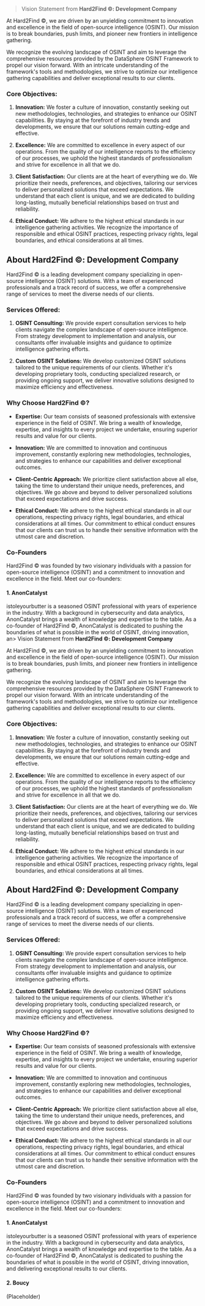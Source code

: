 > Vision Statement from **Hard2Find ©️: Development Company**

At Hard2Find ©️, we are driven by an unyielding commitment to innovation and excellence in the field of open-source intelligence (OSINT). Our mission is to break boundaries, push limits, and pioneer new frontiers in intelligence gathering. 

We recognize the evolving landscape of OSINT and aim to leverage the comprehensive resources provided by the DataSphere OSINT Framework to propel our vision forward. With an intricate understanding of the framework's tools and methodologies, we strive to optimize our intelligence gathering capabilities and deliver exceptional results to our clients.

### Core Objectives:

1. **Innovation:** We foster a culture of innovation, constantly seeking out new methodologies, technologies, and strategies to enhance our OSINT capabilities. By staying at the forefront of industry trends and developments, we ensure that our solutions remain cutting-edge and effective.

2. **Excellence:** We are committed to excellence in every aspect of our operations. From the quality of our intelligence reports to the efficiency of our processes, we uphold the highest standards of professionalism and strive for excellence in all that we do.

3. **Client Satisfaction:** Our clients are at the heart of everything we do. We prioritize their needs, preferences, and objectives, tailoring our services to deliver personalized solutions that exceed expectations. We understand that each client is unique, and we are dedicated to building long-lasting, mutually beneficial relationships based on trust and reliability.

4. **Ethical Conduct:** We adhere to the highest ethical standards in our intelligence gathering activities. We recognize the importance of responsible and ethical OSINT practices, respecting privacy rights, legal boundaries, and ethical considerations at all times.

## About Hard2Find ©️: Development Company

Hard2Find ©️ is a leading development company specializing in open-source intelligence (OSINT) solutions. With a team of experienced professionals and a track record of success, we offer a comprehensive range of services to meet the diverse needs of our clients.

### Services Offered:

1. **OSINT Consulting:** We provide expert consultation services to help clients navigate the complex landscape of open-source intelligence. From strategy development to implementation and analysis, our consultants offer invaluable insights and guidance to optimize intelligence gathering efforts.

2. **Custom OSINT Solutions:** We develop customized OSINT solutions tailored to the unique requirements of our clients. Whether it's developing proprietary tools, conducting specialized research, or providing ongoing support, we deliver innovative solutions designed to maximize efficiency and effectiveness.

### Why Choose Hard2Find ©️?

- **Expertise:** Our team consists of seasoned professionals with extensive experience in the field of OSINT. We bring a wealth of knowledge, expertise, and insights to every project we undertake, ensuring superior results and value for our clients.

- **Innovation:** We are committed to innovation and continuous improvement, constantly exploring new methodologies, technologies, and strategies to enhance our capabilities and deliver exceptional outcomes.

- **Client-Centric Approach:** We prioritize client satisfaction above all else, taking the time to understand their unique needs, preferences, and objectives. We go above and beyond to deliver personalized solutions that exceed expectations and drive success.

- **Ethical Conduct:** We adhere to the highest ethical standards in all our operations, respecting privacy rights, legal boundaries, and ethical considerations at all times. Our commitment to ethical conduct ensures that our clients can trust us to handle their sensitive information with the utmost care and discretion.

### Co-Founders

Hard2Find ©️ was founded by two visionary individuals with a passion for open-source intelligence (OSINT) and a commitment to innovation and excellence in the field. Meet our co-founders:

#### 1. AnonCatalyst 
istoleyourbutter is a seasoned OSINT professional with years of experience in the industry. With a background in cybersecurity and data analytics, AnonCatalyst brings a wealth of knowledge and expertise to the table. As a co-founder of Hard2Find ©️, AnonCatalyst is dedicated to pushing the boundaries of what is possible in the world of OSINT, driving innovation, an> Vision Statement from **Hard2Find ©️: Development Company**

At Hard2Find ©️, we are driven by an unyielding commitment to innovation and excellence in the field of open-source intelligence (OSINT). Our mission is to break boundaries, push limits, and pioneer new frontiers in intelligence gathering. 

We recognize the evolving landscape of OSINT and aim to leverage the comprehensive resources provided by the DataSphere OSINT Framework to propel our vision forward. With an intricate understanding of the framework's tools and methodologies, we strive to optimize our intelligence gathering capabilities and deliver exceptional results to our clients.

### Core Objectives:

1. **Innovation:** We foster a culture of innovation, constantly seeking out new methodologies, technologies, and strategies to enhance our OSINT capabilities. By staying at the forefront of industry trends and developments, we ensure that our solutions remain cutting-edge and effective.

2. **Excellence:** We are committed to excellence in every aspect of our operations. From the quality of our intelligence reports to the efficiency of our processes, we uphold the highest standards of professionalism and strive for excellence in all that we do.

3. **Client Satisfaction:** Our clients are at the heart of everything we do. We prioritize their needs, preferences, and objectives, tailoring our services to deliver personalized solutions that exceed expectations. We understand that each client is unique, and we are dedicated to building long-lasting, mutually beneficial relationships based on trust and reliability.

4. **Ethical Conduct:** We adhere to the highest ethical standards in our intelligence gathering activities. We recognize the importance of responsible and ethical OSINT practices, respecting privacy rights, legal boundaries, and ethical considerations at all times.

## About Hard2Find ©️: Development Company

Hard2Find ©️ is a leading development company specializing in open-source intelligence (OSINT) solutions. With a team of experienced professionals and a track record of success, we offer a comprehensive range of services to meet the diverse needs of our clients.

### Services Offered:

1. **OSINT Consulting:** We provide expert consultation services to help clients navigate the complex landscape of open-source intelligence. From strategy development to implementation and analysis, our consultants offer invaluable insights and guidance to optimize intelligence gathering efforts.

2. **Custom OSINT Solutions:** We develop customized OSINT solutions tailored to the unique requirements of our clients. Whether it's developing proprietary tools, conducting specialized research, or providing ongoing support, we deliver innovative solutions designed to maximize efficiency and effectiveness.

### Why Choose Hard2Find ©️?

- **Expertise:** Our team consists of seasoned professionals with extensive experience in the field of OSINT. We bring a wealth of knowledge, expertise, and insights to every project we undertake, ensuring superior results and value for our clients.

- **Innovation:** We are committed to innovation and continuous improvement, constantly exploring new methodologies, technologies, and strategies to enhance our capabilities and deliver exceptional outcomes.

- **Client-Centric Approach:** We prioritize client satisfaction above all else, taking the time to understand their unique needs, preferences, and objectives. We go above and beyond to deliver personalized solutions that exceed expectations and drive success.

- **Ethical Conduct:** We adhere to the highest ethical standards in all our operations, respecting privacy rights, legal boundaries, and ethical considerations at all times. Our commitment to ethical conduct ensures that our clients can trust us to handle their sensitive information with the utmost care and discretion.

### Co-Founders

Hard2Find ©️ was founded by two visionary individuals with a passion for open-source intelligence (OSINT) and a commitment to innovation and excellence in the field. Meet our co-founders:

#### 1. AnonCatalyst 
istoleyourbutter is a seasoned OSINT professional with years of experience in the industry. With a background in cybersecurity and data analytics, AnonCatalyst brings a wealth of knowledge and expertise to the table. As a co-founder of Hard2Find ©️, AnonCatalyst is dedicated to pushing the boundaries of what is possible in the world of OSINT, driving innovation, and delivering exceptional results to our clients.

#### 2. Boucy 
(Placeholder)

